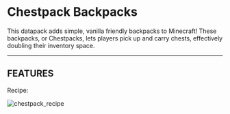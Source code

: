 # Chestpack Backpacks

This datapack adds simple, vanilla friendly backpacks to Minecraft! These backpacks, or Chestpacks, lets players pick up and carry chests, effectively doubling their inventory space.

-----
## **FEATURES**

Recipe: 


![chestpack_recipe](https://github.com/user-attachments/assets/90fc5e36-4568-4bd2-b30c-4a9b70aa9f10)
